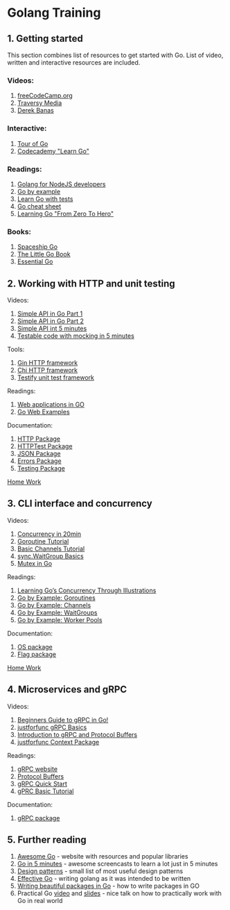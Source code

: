 # Golang Training

## 1. Getting started
This section combines list of resources to get started with Go. List of video, written and interactive resources are included.

### Videos:
1. [freeCodeCamp.org
](https://www.youtube.com/watch?v=YS4e4q9oBaU&ab_channel=freeCodeCamp.org)
2. [Traversy Media](https://www.youtube.com/watch?v=SqrbIlUwR0U&ab_channel=TraversyMedia)
3. [Derek Banas](https://www.youtube.com/watch?v=CF9S4QZuV30&ab_channel=DerekBanas)

### Interactive:
1. [Tour of Go](https://tour.golang.org/list)
2. [Codecademy "Learn Go"](https://www.codecademy.com/learn/learn-go)

### Readings:
1. [Golang for NodeJS developers](https://github.com/miguelmota/golang-for-nodejs-developers)
2. [Go by example](https://gobyexample.com/)
3. [Learn Go with tests](https://quii.gitbook.io/learn-go-with-tests/)
4. [Go cheat sheet](https://github.com/a8m/golang-cheat-sheet)
5. [Learning Go "From Zero To Hero"](https://milapneupane.com.np/2019/07/06/learning-golang-from-zero-to-hero/)

### Books:
1. [Spaceship Go](https://blasrodri.github.io/spaceship-go-gh-pages/cover.html)
2. [The Little Go Book](https://www.openmymind.net/The-Little-Go-Book/)
3. [Essential Go](https://essential-go.programming-books.io/)

## 2. Working with HTTP and unit testing

Videos:
1. [Simple API in Go Part 1](https://www.youtube.com/watch?v=W5b64DXeP0o&t=175s&ab_channel=TutorialEdge)
2. [Simple API in Go Part 2](https://www.youtube.com/watch?v=YMQUQ6XQgz8&ab_channel=TutorialEdge)
3. [Simple API int 5 minutes](https://www.goin5minutes.com/screencast/episode_1_building_restful_api_using_only_std_lib/)
4. [Testable code with mocking in 5 minutes](https://www.goin5minutes.com/screencast/episode_0_writing_testable_code_and_fast_unit_tests_using_mocking/)

Tools:
1. [Gin HTTP framework](https://github.com/gin-gonic/gin)
2. [Chi HTTP framework](https://github.com/go-chi/chi)
3. [Testify unit test framework](https://github.com/stretchr/testify)

Readings:
1. [Web applications in GO](https://golang.org/doc/articles/wiki/)
2. [Go Web Examples](https://gowebexamples.com/)

Documentation:
1. [HTTP Package](https://golang.org/pkg/net/http/)
2. [HTTPTest Package](https://golang.org/pkg/net/http/httptest/)
3. [JSON Package](https://golang.org/pkg/encoding/json/)
4. [Errors Package](https://golang.org/pkg/errors/)
5. [Testing Package](https://golang.org/pkg/testing/)

[Home Work](https://github.com/snfgo/go-training/tree/master/tasks/http)

## 3. CLI interface and concurrency

Videos:
1. [Concurrency in 20min](https://www.youtube.com/watch?v=LvgVSSpwND8&t=13s&ab_channel=JakeWright)
2. [Goroutine Tutorial](https://www.youtube.com/watch?v=ARHXmR0_MGY&ab_channel=TutorialEdge)
3. [Basic Channels Tutorial](https://www.youtube.com/watch?v=e4bu9g-bYtg&ab_channel=TutorialEdge)
4. [sync.WaitGroup Basics](https://www.youtube.com/watch?v=0BPSR-W4GSY&ab_channel=TutorialEdge)
5. [Mutex in Go](https://www.youtube.com/watch?v=cjMdUmfzQWs&ab_channel=TutorialEdge)

Readings:
1. [Learning Go’s Concurrency Through Illustrations](https://link.medium.com/N80YkQNCScb)
2. [Go by Example: Goroutines](https://gobyexample.com/goroutines)
3. [Go by Example: Channels](https://gobyexample.com/channels)
4. [Go by Example: WaitGroups](https://gobyexample.com/waitgroups)
5. [Go by Example: Worker Pools](https://gobyexample.com/worker-pools)

Documentation:
1. [OS package](https://golang.org/pkg/os/)
2. [Flag package](https://golang.org/pkg/flag/)

[Home Work](https://github.com/snfgo/go-training/tree/master/tasks/cli-and-concurrency)

## 4. Microservices and gRPC

Videos:
1. [Beginners Guide to gRPC in Go!](https://www.youtube.com/watch?v=BdzYdN_Zd9Q&t=13s&ab_channel=TutorialEdge)
2. [justforfunc gRPC Basics](https://www.youtube.com/watch?v=uolTUtioIrc&ab_channel=justforfunc%3AProgramminginGo)
4. [Introduction to gRPC and Protocol Buffers](https://www.youtube.com/watch?v=pMgty_RYIOc&list=PLmD8u-IFdreyyTx93jJ5GkijwDXFqyr3T&ab_channel=NicJackson)
5. [justforfunc Context Package](https://www.youtube.com/watch?v=LSzR0VEraWw&ab_channel=justforfunc%3AProgramminginGo)

Readings:
1. [gRPC website](https://grpc.io/)
2. [Protocol Buffers](https://developers.google.com/protocol-buffers)
3. [gRPC Quick Start](https://grpc.io/docs/languages/go/quickstart/)
4. [gPRC Basic Tutorial](https://grpc.io/docs/languages/go/basics/)

Documentation:
1. [gRPC package](https://pkg.go.dev/google.golang.org/grpc)

## 5. Further reading

1. [Awesome Go](https://awesome-go.com/) - website with resources and popular libraries
2. [Go in 5 minutes](https://www.goin5minutes.com/screencasts/) - awesome screencasts to learn a lot just in 5 minutes
3. [Design patterns](https://github.com/shubhamzanwar/design-patterns) - small list of most useful design patterns
4. [Effective Go](https://golang.org/doc/effective_go.html) - writing golang as it was intended to be written
5. [Writing beautiful packages in Go](https://www.youtube.com/watch?v=cmkKxNN7cs4&ab_channel=CodingTech) - how to write packages in GO
6. Practical Go [video](https://www.youtube.com/watch?v=EXrEd1-GZR0&ab_channel=CodingTech) and [slides](https://dave.cheney.net/practical-go/presentations/gophercon-singapore-2019.html) - nice talk on how to practically work with Go in real world